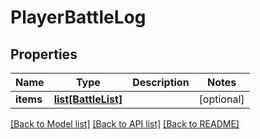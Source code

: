 # PlayerBattleLog

## Properties
Name | Type | Description | Notes
------------ | ------------- | ------------- | -------------
**items** | [**list[BattleList]**](BattleList.md) |  | [optional] 

[[Back to Model list]](../README.md#documentation-for-models) [[Back to API list]](../README.md#documentation-for-api-endpoints) [[Back to README]](../README.md)


